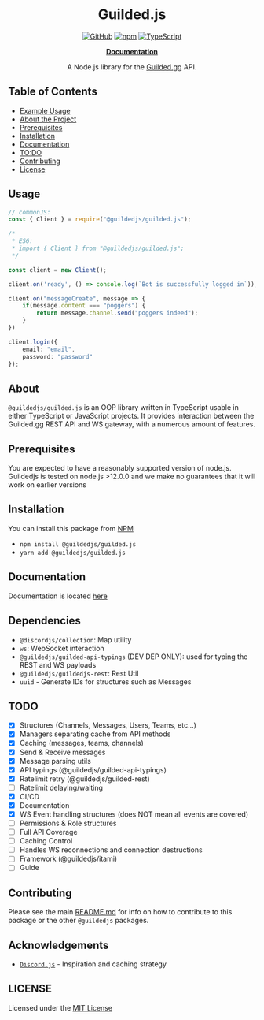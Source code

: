 <div align="center">
<h1>Guilded.js</h1>

<p><a href="https://github.com/guildedjs/guilded.js/blob/master/LICENSE"><img src="https://img.shields.io/github/license/guildedjs/guilded.js" alt="GitHub"></a>
<a href="https://www.npmjs.com/package/@guildedjs/guilded.js"><img src="https://img.shields.io/npm/v/@guildedjs/guilded.js?color=crimson&amp;logo=npm" alt="npm"></a>
<a href="https://github.com/guildedjs/guilded.js/actions/workflows/typescript.yml"><img src="https://github.com/guildedjs/guilded.js/actions/workflows/typescript.yml/badge.svg" alt="TypeScript"></a></p>

<p><a href="https://guilded.js.org/modules/guilded_js.html"><b>Documentation</b></a></p>

A Node.js library for the [Guilded.gg](https://www.guilded.gg/) API.
</div>

## Table of Contents
* [Example Usage](#usage)
* [About the Project](#about)
* [Prerequisites](#prerequisites)
* [Installation](#installation)
* [Documentation](#documentation)
* [TO:DO](#todo)
* [Contributing](#contributing)
* [License](#LICENSING)

## Usage
```ts
// commonJS:
const { Client } = require("@guildedjs/guilded.js");

/*
 * ES6:
 * import { Client } from "@guildedjs/guilded.js";
 */

const client = new Client();

client.on('ready', () => console.log(`Bot is successfully logged in`));

client.on("messageCreate", message => {
    if(message.content === "poggers") {
        return message.channel.send("poggers indeed");
    }
})

client.login({
    email: "email",
    password: "password"
});
```

## About
`@guildedjs/guilded.js` is an OOP library written in TypeScript usable in either TypeScript or JavaScript projects. It provides interaction between the Guilded.gg REST API and WS gateway, with a numerous amount of features.

## Prerequisites
You are expected to have a reasonably supported version of node.js. Guildedjs is tested on node.js >12.0.0 and we make no guarantees that it will work on earlier versions

## Installation
You can install this package from [NPM](https://www.npmjs.com/package/@guildedjs/guilded.js)

- `npm install @guildedjs/guilded.js`
- `yarn add @guildedjs/guilded.js`

## Documentation
Documentation is located [here](https://guilded.js.org)

## Dependencies
- `@discordjs/collection`: Map utility
- `ws`: WebSocket interaction
- `@guildedjs/guilded-api-typings` (DEV DEP ONLY): used for typing the REST and WS payloads
- `@guildedjs/guildedjs-rest`: Rest Util
- `uuid` - Generate IDs for structures such as Messages

## TODO
- [x] Structures (Channels, Messages, Users, Teams, etc...)
- [x] Managers separating cache from API methods
- [x] Caching (messages, teams, channels) 
- [x] Send & Receive messages 
- [x] Message parsing utils
- [x] API typings (@guildedjs/guilded-api-typings)
- [x] Ratelimit retry (@guildedjs/guilded-rest)
- [ ] Ratelimit delaying/waiting 
- [X] CI/CD
- [X] Documentation
- [X] WS Event handling structures (does NOT mean all events are covered)
- [ ] Permissions & Role structures
- [ ] Full API Coverage 
- [ ] Caching Control
- [ ] Handles WS reconnections and connection destructions
- [ ] Framework (@guildedjs/itami)
- [ ] Guide

## Contributing
Please see the main [README.md](https://github.com/guildedjs/guilded.js) for info on how to contribute to this package or the other `@guildedjs` packages.

## Acknowledgements
- [`Discord.js`](https://discord.js.org/#/) - Inspiration and caching strategy

## LICENSE
Licensed under the [MIT License](https://github.com/guildedjs/guildedjs/blob/master/LICENSE)